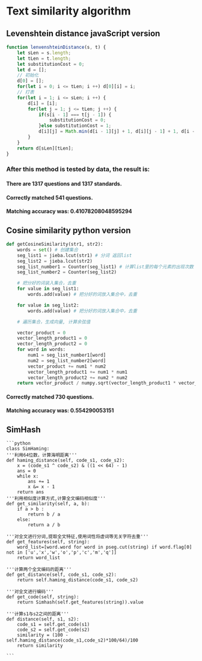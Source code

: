 # Text similarity algorithm
## Levenshtein distance javaScript version
```js
function lenvenshteinDistance(s, t) {
    let sLen = s.length;
    let tLen = t.length;
    let substitutionCost = 0;
    let d = [];
    // 初始化
    d[0] = [];
    for(let i = 0; i <= tLen; i ++) d[0][i] = i;
    // 打表
    for(let i = 1; i <= sLen; i ++) {
        d[i] = [i];
        for(let j = 1; j <= tLen; j ++) {
            if(s[i - 1] === t[j - 1]) {
                substitutionCost = 0;
            }else substitutionCost = 1;
            d[i][j] = Math.min(d[i - 1][j] + 1, d[i][j - 1] + 1, d[i - 1][j - 1] + substitutionCost)
        }
    }
    return d[sLen][tLen];
}
```
   ### After this method is tested by data, the result is:
   #### There are 1317 questions and 1317 standards.
   #### Correctly matched 541 questions.
   #### Matching accuracy was: 0.41078208048595294
## Cosine similarity python version
```python
def getCosineSimilarity(str1, str2):
    words = set() # 创建集合
    seg_list1 = jieba.lcut(str1) # 分词 返回list
    seg_list2 = jieba.lcut(str2)
    seg_list_number1 = Counter(seg_list1) # 计算list里的每个元素的出现次数
    seg_list_number2 = Counter(seg_list2)

    # 把分好的词装入集合，去重
    for value in seg_list1:
        words.add(value) # 把分好的词放入集合中，去重

    for value in seg_list2:
        words.add(value) # 把分好的词放入集合中，去重

    # 遍历集合，生成向量, 计算余弦值

    vector_product = 0
    vector_length_product1 = 0
    vector_length_product2 = 0
    for word in words:
        num1 = seg_list_number1[word]
        num2 = seg_list_number2[word]
        vector_product += num1 * num2
        vector_length_product1 += num1 * num1
        vector_length_product2 += num2 * num2
    return vector_product / numpy.sqrt(vector_length_product1 * vector_length_product2)
```
   #### Correctly matched 730 questions.
   #### Matching accuracy was: 0.554290053151

## SimHash
    ```python
    class SimHaming:
    '''利用64位数，计算海明距离'''
    def haming_distance(self, code_s1, code_s2):
        x = (code_s1 ^ code_s2) & ((1 << 64) - 1)
        ans = 0
        while x:
            ans += 1
            x &= x - 1
        return ans
    '''利用相似度计算方式,计算全文编码相似度'''
    def get_similarity(self, a, b):
        if a > b :
            return b / a
        else:
            return a / b

    '''对全文进行分词,提取全文特征,使用词性将虚词等无关字符去重'''
    def get_features(self, string):
        word_list=[word.word for word in pseg.cut(string) if word.flag[0] not in ['u','x','w','o','p','c','m','q']]
        return word_list

    '''计算两个全文编码的距离'''
    def get_distance(self, code_s1, code_s2):
        return self.haming_distance(code_s1, code_s2)

    '''对全文进行编码'''
    def get_code(self, string):
        return Simhash(self.get_features(string)).value

    '''计算s1与s2之间的距离'''
    def distance(self, s1, s2):
        code_s1 = self.get_code(s1)
        code_s2 = self.get_code(s2)
        similarity = (100 - self.haming_distance(code_s1,code_s2)*100/64)/100
        return similarity

    ```
